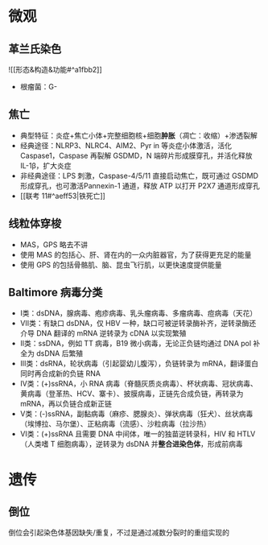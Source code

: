 # 微观
## 革兰氏染色
![[形态&构造&功能#^a1fbb2]]
- 根瘤菌：G-
## 焦亡
- 典型特征：炎症+焦亡小体+完整细胞核+细胞**肿胀**（凋亡：收缩）+渗透裂解
- 经典途径：NLRP3、NLRC4、AIM2、Pyr in 等炎症小体激活，活化 Caspase1，Caspase 再裂解 GSDMD，N 端碎片形成膜穿孔，并活化释放 IL-1β，扩大炎症
- 非经典途径：LPS 刺激，Caspase-4/5/11 直接启动焦亡，既可通过 GSDMD 形成穿孔，也可激活Pannexin-1 通道，释放 ATP 以打开 P2X7 通道形成穿孔
- [[联考 11#^aeff53|铁死亡]]
## 线粒体穿梭
- MAS，GPS 略去不讲
- 使用 MAS 的包括心、肝、肾在内的一众内脏器官，为了获得更充足的能量
- 使用 GPS 的包括骨骼肌、脑、昆虫飞行肌，以更快速度提供能量
## Baltimore 病毒分类
- Ⅰ类：dsDNA，腺病毒、疱疹病毒、乳头瘤病毒、多瘤病毒、痘病毒（天花）
- Ⅶ类：有缺口 dsDNA，仅 HBV 一种，缺口可被逆转录酶补齐，逆转录酶还介导 DNA 翻译的 mRNA 逆转录为 cDNA 以实现繁殖
- Ⅱ类：ssDNA，例如 TT 病毒，B19 微小病毒，无论正负链均通过 DNA pol 补全为 dsDNA 后繁殖
- Ⅲ类：dsRNA，轮状病毒（引起婴幼儿腹泻），负链转录为 mRNA，翻译蛋白同时再合成新的负链 RNA
- Ⅳ类：(+)ssRNA，小 RNA 病毒（脊髓灰质炎病毒）、杯状病毒、冠状病毒、黄病毒（登革热、HCV、寨卡）、披膜病毒，正链先合成负链，再转录为 mRNA，再以负链合成新正链
- Ⅴ类：(-)ssRNA，副黏病毒（麻疹、腮腺炎）、弹状病毒（狂犬）、丝状病毒（埃博拉、马尔堡）、正粘病毒（流感）、沙粒病毒（拉沙热）
- Ⅵ类：(+)ssRNA 且需要 DNA 中间体，唯一的独苗逆转录科，HIV 和 HTLV（人类嗜 T 细胞病毒），逆转录为 dsDNA 并**整合进染色体**，形成前病毒
# 遗传
## 倒位
倒位会引起染色体基因缺失/重复，不过是通过减数分裂时的重组实现的